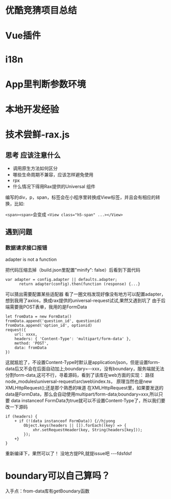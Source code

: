 # 优酷竞猜项目总结

# Vue插件

# i18n

# App里判断参数环境

# 本地开发经验

# 技术尝鲜-rax.js
## 思考 应该注意什么
- 调用原生方法如何区分
- 哪些生命周期不兼容，应该怎样避免使用
- rpx
- 什么情况下得用Rax提供的Universal 组件

编写的div，p，span，标签会在小程序里转换成View标签，并且会有相应的转换，比如:

```<span><span>```会变成
```<View class="h5-span" ...></View> ```

## 遇到问题
### 数据请求接口报错
adapter is not a function

把代码压缩去掉（build.json里配置"minify": false）后看到下面代码
```
var adapter = config.adapter || defaults.adapter;
      return adapter(config).then(function (response) {...}
```
可以猜出需要配置某些适配器
看了一圈文档发现好像没有地方可以配置adapter，想到我用了axios，换成rax提供的universal-request试试,果然又遇到坑了
由于后端需要我POST表单，我用的是FormData
```
let fromData = new FormData()
fromData.append('question_id', questionid)
fromData.append('option_id', optionid)
request({
    url: xxxx,
    headers: { 'Content-Type': 'multipart/form-data' },
    method: 'POST',
    data: fromData
})
```
这就尴尬了，不设置Content-Type时默认是application/json，但是设置form-data后又不会在后面自动加上;boundary=--xxx，没有boundary，服务端就无法分割form-data,这可不行，寻着源码，看到了该库在web方面的实现：
路径node_modules\universal-request\src\web\index.ts，
原理当然也是new XMLHttpRequest();还是那个熟悉的味道
在XMLHttpRequest里，如果要发送的data是FormData，那么会自动使用multipart/form-data;boundary=xxx,所以只要
data instanceof FormData为true就可以不设置Content-Type了，所以我们要改一下源码

```
if (headers) {
    + if (!(data instanceof FormData)) {//hjyong
        Object.keys(headers || []).forEach((key) => {
            xhr.setRequestHeader(key, String(headers[key]));
        });
    +}
}
```
重新编译下，果然可以了！
没地方提PR,就提issue吧
---fdsfdsf

# boundary可以自己算吗？
入手点：from-data库有getBoundary函数
